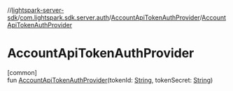 //[lightspark-server-sdk](../../../index.md)/[com.lightspark.sdk.server.auth](../index.md)/[AccountApiTokenAuthProvider](index.md)/[AccountApiTokenAuthProvider](-account-api-token-auth-provider.md)

# AccountApiTokenAuthProvider

[common]\
fun [AccountApiTokenAuthProvider](-account-api-token-auth-provider.md)(tokenId: [String](https://kotlinlang.org/api/latest/jvm/stdlib/kotlin/-string/index.html), tokenSecret: [String](https://kotlinlang.org/api/latest/jvm/stdlib/kotlin/-string/index.html))
